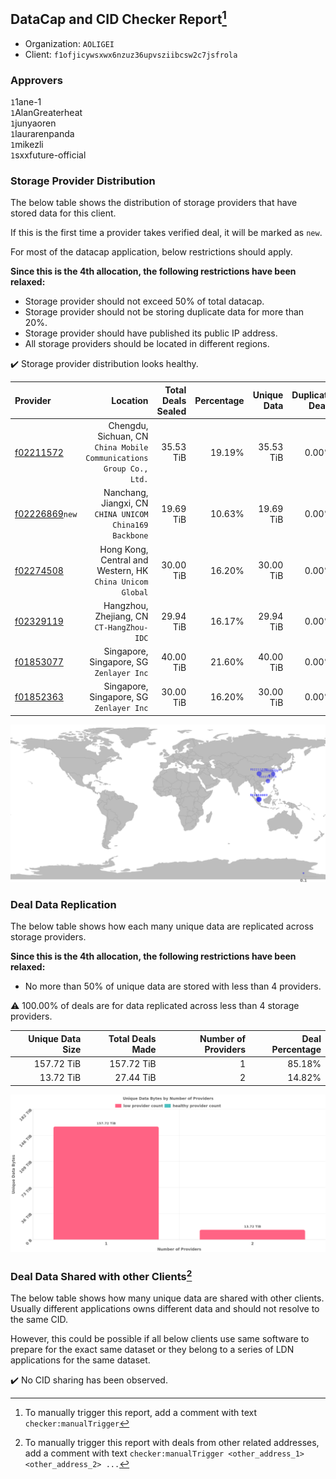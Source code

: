 ## DataCap and CID Checker Report[^1]
 - Organization: `AOLIGEI`
 - Client: `f1ofjicywsxwx6nzuz36upvsziibcsw2c7jsfrola`
### Approvers
`1`1ane-1<br/>`1`AlanGreaterheat<br/>`1`junyaoren<br/>`1`laurarenpanda<br/>`1`mikezli<br/>`1`sxxfuture-official


### Storage Provider Distribution
The below table shows the distribution of storage providers that have stored data for this client.

If this is the first time a provider takes verified deal, it will be marked as `new`.

For most of the datacap application, below restrictions should apply.

**Since this is the 4th allocation, the following restrictions have been relaxed:**
 - Storage provider should not exceed 50% of total datacap.
 - Storage provider should not be storing duplicate data for more than 20%.
 - Storage provider should have published its public IP address.
 - All storage providers should be located in different regions.

✔️ Storage provider distribution looks healthy.

| Provider                                                    |                                                               Location | Total Deals Sealed | Percentage | Unique Data | Duplicate Deals |
| :---------------------------------------------------------- | ---------------------------------------------------------------------: | -----------------: | ---------: | ----------: | --------------: |
| [f02211572](https://filfox.info/en/address/f02211572)       | Chengdu, Sichuan, CN<br/>`China Mobile Communications Group Co., Ltd.` |          35.53 TiB |     19.19% |   35.53 TiB |           0.00% |
| [f02226869](https://filfox.info/en/address/f02226869)`new`  |             Nanchang, Jiangxi, CN<br/>`CHINA UNICOM China169 Backbone` |          19.69 TiB |     10.63% |   19.69 TiB |           0.00% |
| [f02274508](https://filfox.info/en/address/f02274508)       |           Hong Kong, Central and Western, HK<br/>`China Unicom Global` |          30.00 TiB |     16.20% |   30.00 TiB |           0.00% |
| [f02329119](https://filfox.info/en/address/f02329119)       |                           Hangzhou, Zhejiang, CN<br/>`CT-HangZhou-IDC` |          29.94 TiB |     16.17% |   29.94 TiB |           0.00% |
| [f01853077](https://filfox.info/en/address/f01853077)       |                            Singapore, Singapore, SG<br/>`Zenlayer Inc` |          40.00 TiB |     21.60% |   40.00 TiB |           0.00% |
| [f01852363](https://filfox.info/en/address/f01852363)       |                            Singapore, Singapore, SG<br/>`Zenlayer Inc` |          30.00 TiB |     16.20% |   30.00 TiB |           0.00% |

<img src="https://raw.githubusercontent.com/data-preservation-programs/filplus-checker-assets/main/filecoin-project/filecoin-plus-large-datasets/issues/2077/1698737930164.png"/>

### Deal Data Replication
The below table shows how each many unique data are replicated across storage providers.


**Since this is the 4th allocation, the following restrictions have been relaxed:**
- No more than 50% of unique data are stored with less than 4 providers.

⚠️ 100.00% of deals are for data replicated across less than 4 storage providers.

| Unique Data Size | Total Deals Made | Number of Providers | Deal Percentage |
| ---------------: | ---------------: | ------------------: | --------------: |
|       157.72 TiB |       157.72 TiB |                   1 |          85.18% |
|        13.72 TiB |        27.44 TiB |                   2 |          14.82% |

<img src="https://raw.githubusercontent.com/data-preservation-programs/filplus-checker-assets/main/filecoin-project/filecoin-plus-large-datasets/issues/2077/1698737931062.png"/>

### Deal Data Shared with other Clients[^3]
The below table shows how many unique data are shared with other clients.
Usually different applications owns different data and should not resolve to the same CID.

However, this could be possible if all below clients use same software to prepare for the exact same dataset or they belong to a series of LDN applications for the same dataset.

✔️ No CID sharing has been observed.

[^1]: To manually trigger this report, add a comment with text `checker:manualTrigger`

[^2]: Deals from those addresses are combined into this report as they are specified with `checker:manualTrigger`

[^3]: To manually trigger this report with deals from other related addresses, add a comment with text `checker:manualTrigger <other_address_1> <other_address_2> ...`
